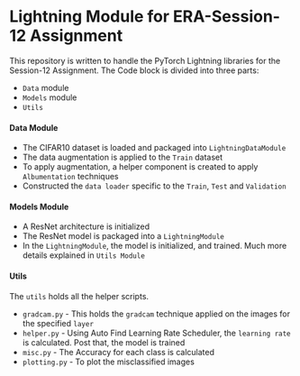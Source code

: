 # Lightning Module for ERA-Session-12 Assignment

This repository is written to handle the PyTorch Lightning libraries for the Session-12 Assignment. The Code block is divided into three parts:

- `Data` module
- `Models` module
- `Utils`

#### Data Module

- The CIFAR10 dataset is loaded and packaged into `LightningDataModule`
- The data augmentation is applied to the `Train` dataset
- To apply augmentation, a helper component is created to apply `Albumentation` techniques
- Constructed the `data loader` specific to the `Train`, `Test` and `Validation`

#### Models Module

- A ResNet architecture is initialized
- The ResNet model is packaged into a `LightningModule`
- In the `LightningModule`, the model is initialized, and trained. Much more details explained in `Utils Module`

#### Utils

The `utils` holds all the helper scripts.

- `gradcam.py` - This holds the `gradcam` technique applied on the images for the specified `layer`
- `helper.py` - Using Auto Find Learning Rate Scheduler, the `learning rate` is calculated. Post that, the model is trained
- `misc.py` - The Accuracy for each class is calculated
- `plotting.py` - To plot the misclassified images